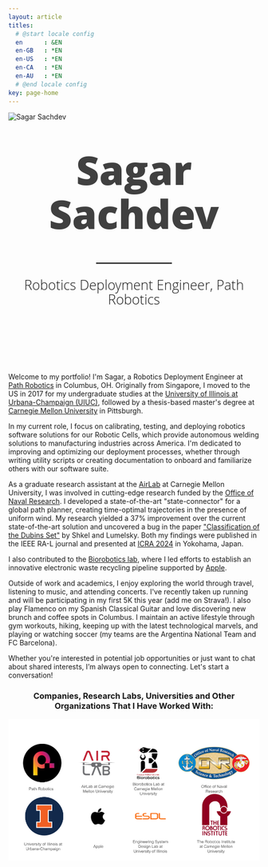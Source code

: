 ```yaml
---
layout: article
titles:
  # @start locale config
  en      : &EN       
  en-GB   : *EN
  en-US   : *EN
  en-CA   : *EN
  en-AU   : *EN
  # @end locale config
key: page-home
---
```


![Sagar Sachdev](/assets/images/pics/sagarsachdev.JPEG)

<style>
.title1 {
 text-align: center;
 font-size: 400%;
 font-family: 'Open Sans', 'Helvetica Neue', Helvetica, Arial, sans-serif;
 font-weight: 800;
 padding: 0 0;
}
</style>

<style>
.title3 {
 margin-top: 0;
 margin-bottom: 10px;
 line-height: 1.1;
 color: rgb(64,64,64);
 text-align: center;
 font-size: 80px;
 font-family: 'Open Sans', 'Helvetica Neue', Helvetica, Arial, sans-serif;
 font-weight: 800;
 margin: .67em 0;
 box-sizing: border-box;
 display: block;
 margin-block-start: 0.67em;
 margin-block-end: 0.67em;
 margin-inline-start: 0px;
 margin-inline-end: 0px;
}
</style>

<style>
.title2 {
  text-align: center;
  font-size: 27px;
   line-height: 1.1;
   display: block;
   font-family: 'Open Sans', 'Helvetica Neue', Helvetica, Arial, sans-serif;
   font-weight: 300;
   margin-bottom: 100px;
}
</style>

<p class="title3">Sagar Sachdev</p>
<center><hr class="hor123"></center>
<p class="title2">Robotics Deployment Engineer, Path Robotics</p>



<style>
.title4 {
  text-align: center;
  font-size: 27px;
   line-height: .1;
   display: block;
   font-family: 'Open Sans', 'Helvetica Neue', Helvetica, Arial, sans-serif;
   font-weight: 300;
   margin-bottom: 100px;
}
</style>

<br>

<style>
.hor123 {
  display: block;
    border: none;
    overflow: hidden;
    width: 30%;
    margin-left: auto;
    margin-right: auto;
    height: 3px;
    background-color:#404040;
}
</style>

Welcome to my portfolio! I'm Sagar, a Robotics Deployment Engineer at [Path Robotics](https://www.path-robotics.com/) in Columbus, OH. Originally from Singapore, I moved to the US in 2017 for my undergraduate studies at the [University of Illinois at Urbana-Champaign (UIUC)](https://illinois.edu/), followed by a thesis-based master's degree at [Carnegie Mellon University](https://www.cmu.edu/) in Pittsburgh.

In my current role, I focus on calibrating, testing, and deploying robotics software solutions for our Robotic Cells, which provide autonomous welding solutions to manufacturing industries across America. I'm dedicated to improving and optimizing our deployment processes, whether through writing utility scripts or creating documentation to onboard and familiarize others with our software suite.

As a graduate research assistant at the [AirLab](https://theairlab.org/) at Carnegie Mellon University, I was involved in cutting-edge research funded by the [Office of Naval Research](https://www.nre.navy.mil/). I developed a state-of-the-art "state-connector" for a global path planner, creating time-optimal trajectories in the presence of uniform wind. My research yielded a 37% improvement over the current state-of-the-art solution and uncovered a bug in the paper ["Classification of the Dubins Set"](https://www.sciencedirect.com/science/article/pii/S0921889000001275) by Shkel and Lumelsky. Both my findings were published in the IEEE RA-L journal and presented at [ICRA 2024](https://2024.ieee-icra.org/) in Yokohama, Japan.

I also contributed to the [Biorobotics lab](https://biorobotics.org/), where I led efforts to establish an innovative electronic waste recycling pipeline supported by [Apple](https://www.apple.com/).

Outside of work and academics, I enjoy exploring the world through travel, listening to music, and attending concerts. I've recently taken up running and will be participating in my first 5K this year (add me on Strava!). I also play Flamenco on my Spanish Classical Guitar and love discovering new brunch and coffee spots in Columbus. I maintain an active lifestyle through gym workouts, hiking, keeping up with the latest technological marvels, and playing or watching soccer (my teams are the Argentina National Team and FC Barcelona).

Whether you're interested in potential job opportunities or just want to chat about shared interests, I’m always open to connecting. Let's start a conversation!

<h3><center>Companies, Research Labs, Universities and Other Organizations That I Have Worked With:</center></h3>

![Logos of companies](/assets/images/pics/logos_image.png)
